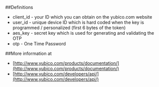 ##Definitions

- client_id - your ID which you can obtain on the yubico.com website
- user_id - unique device ID which is hard coded when the key is programmed / personalized (first 6 bytes of the token)
- aes_key - secret key which is used for generating and validating the OTP
- otp - One Time Password

##More information at

- [http://www.yubico.com/products/documentation/](http://www.yubico.com/products/documentation/)
- [http://www.yubico.com/developers/api/](http://www.yubico.com/developers/api/)